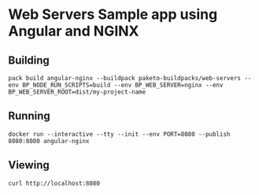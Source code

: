 # Web Servers Sample app using Angular and NGINX

## Building

`pack build angular-nginx --buildpack paketo-buildpacks/web-servers --env BP_NODE_RUN_SCRIPTS=build --env BP_WEB_SERVER=nginx --env BP_WEB_SERVER_ROOT=dist/my-project-name`

## Running

`docker run --interactive --tty --init --env PORT=8080 --publish 8080:8080 angular-nginx`

## Viewing

`curl http://localhost:8080`

